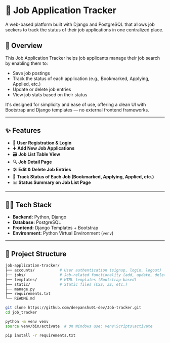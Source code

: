 # 🧾 Job Application Tracker

A web-based platform built with Django and PostgreSQL that allows job seekers to track the status of their job applications in one centralized place.

## 🚀 Overview

This Job Application Tracker helps job applicants manage their job search by enabling them to:

- Save job postings
- Track the status of each application (e.g., Bookmarked, Applying, Applied, etc.)
- Update or delete job entries
- View job stats based on their status

It's designed for simplicity and ease of use, offering a clean UI with Bootstrap and Django templates — no external frontend frameworks.

---

## ✨ Features

- 📝 **User Registration & Login**
- ➕ **Add New Job Applications**
- 🗃️ **Job List Table View**
- 🔍 **Job Detail Page**
- 🛠️ **Edit & Delete Job Entries**
- 📌 **Track Status of Each Job (Bookmarked, Applying, Applied, etc.)**
- 📊 **Status Summary on Job List Page**

---

## 🧑‍💻 Tech Stack

- **Backend:** Python, Django 
- **Database:** PostgreSQL
- **Frontend:** Django Templates + Bootstrap
- **Environment:** Python Virtual Environment (`venv`)

---

## 📁 Project Structure

```bash
job-application-tracker/
├── accounts/           # User authentication (signup, login, logout)
├── jobs/               # Job-related functionality (add, update, delete, list, detail)
├── templates/          # HTML templates (Bootstrap-based)
├── static/             # Static files (CSS, JS, etc.)
├── manage.py
├── requirements.txt
└── README.md

git clone https://github.com/deepanshu01-dev/Job-tracker.git
cd job_tracker

python -m venv venv
source venv/bin/activate  # On Windows use: venv\Scripts\activate

pip install -r requirements.txt



